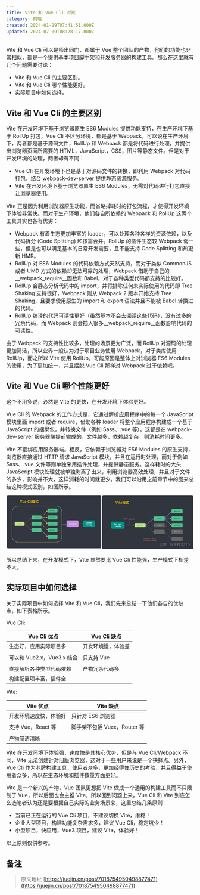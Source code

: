```yaml
---
title: Vite 和 Vue Cli 对比
category: 前端
created: 2024-01-29T07:41:51.000Z
updated: 2024-07-09T08:28:17.000Z
---
```

Vite 和 Vue Cli 可以是师出同门，都属于 Vue 整个团队的产物，他们的功能也非常相似，都是一个提供基本项目脚手架和开发服务器的构建工具。那么在这里就有几个问题需要讨论：

* Vite 和 Vue Cli 的主要区别。
* Vite 和 Vue Cli 哪个性能更好。
* 实际项目中如何选择。

## Vite 和 Vue Cli 的主要区别

Vite 在开发环境下基于浏览器原生 ES6 Modules 提供功能支持，在生产环境下基于 RollUp 打包，Vue Cli 不区分环境，都是基于 Webpack。可以说在生产环境下，两者都是基于源码文件，RollUp 和 Webpack 都是将代码进行处理，并提供出浏览器页面所需要的 HTML，JavaScript，CSS，图片等静态文件。但是对于开发环境的处理，两者却有不同：

* Vue Cli 在开发环境下也是基于对源码文件的转换，即利用 Webpack 对代码打包，结合 webpack-dev-server 提供静态资源服务。
* Vite 在开发环境下基于浏览器原生 ES6 Modules，无需对代码进行打包直接让浏览器使用。

Vite 正是因为利用浏览器原生功能，而省略掉耗时的打包流程，才使得开发环境下体验非常快。而对于生产环境，他们各自所依赖的 Webpack 和 RollUp 这两个工具其实也各有优劣：

* Webpack 有着生态更加丰富的 loader，可以处理各种各样的资源依赖，以及代码拆分 (Code Splitting) 和按需合并。RollUp 的插件生态较 Webpack 弱一些，但是也可以满足基本的日常开发需要，且不能支持 Code Splitting 和热更新 HMR。
* RollUp 对 ES6 Modules 的代码依赖方式天然支持，而对于类似 CommonJS 或者 UMD 方式的依赖却无法可靠的处理，Webpack 借助于自己的__webpack_require__函数和 Babel，对于各种类型代码都支持的比较好。
* RollUp 会静态分析代码中的 import，并将排除任何未实际使用的代码即 Tree Shaking 支持很好，Webpack 则从 Webpack 2 版本开始支持 Tree Shaking，且要求使用原生的 import 和 export 语法并且不能被 Babel 转换过的代码。
* RollUp 编译的代码可读性更好（虽然基本不会去阅读这些代码），没有过多的冗余代码，而 Webpack 则会插入很多__webpack_require__函数影响代码的可读性。

由于 Webpack 的支持性比较多，处理的场景更为广泛，而 RollUp 对源码的处理更加简洁，所以业界一般认为对于项目业务使用 Webpack，对于类库使用 RollUp，而之所以 Vite 使用 RollUp，可能原因是整体上对浏览器 ES6 Modules 的使用，为了更加统一，并且摆脱 Vue Cli 那样对 Webpack 过于依赖吧。

## Vite 和 Vue Cli 哪个性能更好

这个不用多说，必然是 Vite 的更快，在开发环境下体验更好。

Vue Cli 的 Webpack 的工作方式是，它通过解析应用程序中的每一个 JavaScript 模块里面 import 或者 require，借助各种 loader 将整个应用程序构建成一个基于 JavaScript 的捆绑包，并转换文件（例如 Sass、.vue 等）。这都是在 webpack-dev-server 服务器端提前完成的，文件越多，依赖越复杂，则消耗时间更多。

Vite 不捆绑应用服务器端。相反，它依赖于浏览器对 ES6 Modules 的原生支持，浏览器直接通过 HTTP 请求 JavaScript 模块，并且在运行时处理，而对于例如 Sass、.vue 文件等则单独采用插件处理，并提供静态服务。这样耗时的大头 JavaScript 模块处理就被单独剥离了出来，利用浏览器高效处理，并且对于文件的多少，影响并不大，这样消耗的时间就更少。我们可以沿用之前章节中的图来总结这种模式区别，如图所示。

​![net-img-2e1386bc85cf49139aa26cb8c5a12960tplv-k3u1fbpfcp-zoom-in-crop-mark1512000-20240129154206-qchhsaw](assets/net-img-net-img-2e1386bc85cf49139aa26cb8c5a12960tplv-k3u1fbpfcp-zoom-in-crop-mark1512000-20240129154206-qchhsaw-20240709162856-uco8lec.awebp)​

所以总结下来，在开发模式下，Vite 显然要比 Vue Cli 性能强，生产模式下相差不大。

## 实际项目中如何选择

关于实际项目中如何选择 Vite 和 Vue Cli，我们先来总结一下他们各自的优缺点，如下表格所示。

Vue Cli:

|Vue Cli 优点|Vue Cli 缺点|
| -------------------------------------------------------| -----------------------------------------------|
|生态好，应用实际项目多<br />|开发环境慢，体验差|
|||
|可以和 Vue2.x，Vue3.x 结合|只支持 Vue|
|||
|直接解析各种类型代码依赖|产物冗余代码多|
|构建配置项丰富，插件全||

Vite:

|Vite 优点|Vite 缺点|
| ---------------------------------------------------| ---------------------------------------------------------|
|开发环境速度快，体验好|只针对 ES6 浏览器|
|||
|支持 Vue，React 等|脚手架不包括 Vuex，Router 等|
|||
|产物简洁清晰||

Vite 在开发环境下体验强，速度快是其核心优势，但是与 Vue Cli/Webpack 不同，Vite 无法创建针对旧版浏览器，这对于一些用户来说是一个抉择点。另外，Vue Cli 作为老牌构建工具，使用者众多，更加经得住历史的考验，并且得益于使用者众多，所以在生态环境和插件数量方面更好。

Vite 是一个新兴的产物，Vue 团队更想把 Vite 做成一个通用的构建工具而不只限制于 Vue，所以后面也会主推 Vite，所以回到问题上来，Vue Cli 和 Vite 到底怎么选笔者认为还是要根据自己实际的业务场景来，这里总结几条原则：

* 当前已正在运行的 Vue Cli 项目，不建议切换 Vite，维稳！
* 企业大型项目，构建功能复杂需求多，建议 Vue Cli，稳定坑少！
* 小型项目，快应用，Vue3 项目，建议 Vite，体验好！

以上原则仅供参考。

## 备注

> 原文地址 [https://juejin.cn/post/7018754950498877471](https://juejin.cn/post/7018754950498877471)

